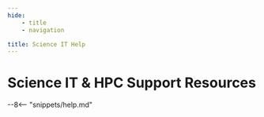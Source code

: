 ```yaml
---
hide:
    - title
    - navigation

title: Science IT Help
---
```


# Science IT & HPC Support Resources

--8<-- "snippets/help.md"

